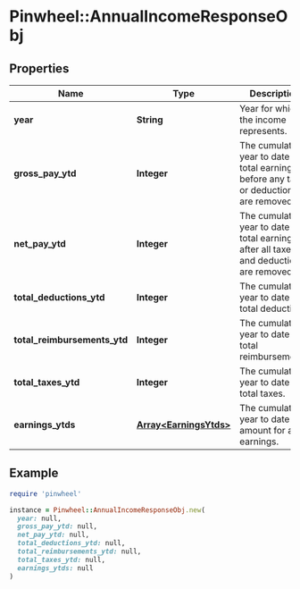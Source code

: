 # Pinwheel::AnnualIncomeResponseObj

## Properties

| Name | Type | Description | Notes |
| ---- | ---- | ----------- | ----- |
| **year** | **String** | Year for which the income represents. |  |
| **gross_pay_ytd** | **Integer** | The cumulative year to date total earnings before any taxes or deductions are removed. |  |
| **net_pay_ytd** | **Integer** | The cumulative year to date total earnings after all taxes and deductions are removed. |  |
| **total_deductions_ytd** | **Integer** | The cumulative year to date total deductions. |  |
| **total_reimbursements_ytd** | **Integer** | The cumulative year to date total reimbursements. |  |
| **total_taxes_ytd** | **Integer** | The cumulative year to date total taxes. |  |
| **earnings_ytds** | [**Array&lt;EarningsYtds&gt;**](EarningsYtds.md) | The cumulative year to date amount for all earnings. |  |

## Example

```ruby
require 'pinwheel'

instance = Pinwheel::AnnualIncomeResponseObj.new(
  year: null,
  gross_pay_ytd: null,
  net_pay_ytd: null,
  total_deductions_ytd: null,
  total_reimbursements_ytd: null,
  total_taxes_ytd: null,
  earnings_ytds: null
)
```

